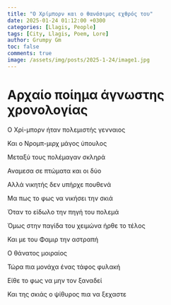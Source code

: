 ```yaml
---
title: "Ο Χρίμπορν και ο θανάσιμος εχθρός του"
date: 2025-01-24 01:12:00 +0300
categories: [Llagis, People]
tags: [City, Llagis, Poem, Lore]
author: Grumpy Gm
toc: false
comments: true
image: /assets/img/posts/2025-1-24/image1.jpg
---
```


# Αρχαίο ποίημα άγνωστης χρονολογίας

Ο Xρί-μπορν ήταν πολεμιστής γενναιος

Και ο Nρομπ-μιρχ μάγος ύπουλος

Μεταξύ τους πολέμαγαν σκληρά

Αναμεσα σε πτώματα και οι δύο

Αλλά νικητής δεν υπήρχε πουθενά

Μα πως το φως να νικήσει την σκιά

Όταν το είδωλο την πηγή του πολεμά

Όμως στην παγίδα του χειμώνα ήρθε το τέλος

Και με του Φαμιρ την αστραπή

Ο θάνατος μοιραίος

Τώρα πια μονάχα ένας τάφος φυλακή

Είθε το φως να μην τον ξαναδεί

Και της σκιάς ο ψίθυρος πια να ξεχαστε